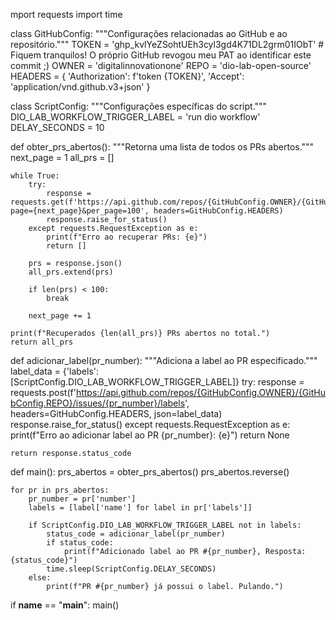 mport requests
import time

class GitHubConfig:
    """Configurações relacionadas ao GitHub e ao repositório."""
    TOKEN = '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' # Fiquem tranquilos! O próprio GitHub revogou meu PAT ao identificar este commit ;)
    OWNER = 'digitalinnovationone'
    REPO = 'dio-lab-open-source'
    HEADERS = {
        'Authorization': f'token {TOKEN}',
        'Accept': 'application/vnd.github.v3+json'
    }

class ScriptConfig:
    """Configurações específicas do script."""
    DIO_LAB_WORKFLOW_TRIGGER_LABEL = 'run dio workflow'
    DELAY_SECONDS = 10

def obter_prs_abertos():
    """Retorna uma lista de todos os PRs abertos."""
    next_page = 1
    all_prs = []

    while True:
        try:
            response = requests.get(f'https://api.github.com/repos/{GitHubConfig.OWNER}/{GitHubConfig.REPO}/pulls?page={next_page}&per_page=100', headers=GitHubConfig.HEADERS)
            response.raise_for_status()
        except requests.RequestException as e:
            print(f"Erro ao recuperar PRs: {e}")
            return []

        prs = response.json()
        all_prs.extend(prs)

        if len(prs) < 100:
            break

        next_page += 1

    print(f"Recuperados {len(all_prs)} PRs abertos no total.")
    return all_prs

def adicionar_label(pr_number):
    """Adiciona a label ao PR especificado."""
    label_data = {'labels': [ScriptConfig.DIO_LAB_WORKFLOW_TRIGGER_LABEL]}
    try:
        response = requests.post(f'https://api.github.com/repos/{GitHubConfig.OWNER}/{GitHubConfig.REPO}/issues/{pr_number}/labels', headers=GitHubConfig.HEADERS, json=label_data)
        response.raise_for_status()
    except requests.RequestException as e:
        print(f"Erro ao adicionar label ao PR {pr_number}: {e}")
        return None

    return response.status_code

def main():
    prs_abertos = obter_prs_abertos()
    prs_abertos.reverse()

    for pr in prs_abertos:
        pr_number = pr['number']
        labels = [label['name'] for label in pr['labels']]

        if ScriptConfig.DIO_LAB_WORKFLOW_TRIGGER_LABEL not in labels:
            status_code = adicionar_label(pr_number)
            if status_code:
                print(f"Adicionado label ao PR #{pr_number}, Resposta: {status_code}")
            time.sleep(ScriptConfig.DELAY_SECONDS)
        else:
            print(f"PR #{pr_number} já possui o label. Pulando.")

if __name__ == "__main__":
    main()
